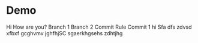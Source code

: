 # Demo
Hi
How are you?
Branch 1
Branch 2
Commit Rule
Commit 1
hi
Sfa
dfs
zdvsd
xfbxf
gcghvmv
jghfhjSC
sgaerkhgsehs
zdhtjhg
